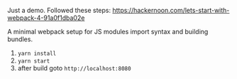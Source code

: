 Just a demo.  Followed these steps: https://hackernoon.com/lets-start-with-webpack-4-91a0f1dba02e

A minimal webpack setup for JS modules import syntax and building bundles.

1. `yarn install`
2. `yarn start`
3. after build goto `http://localhost:8080`